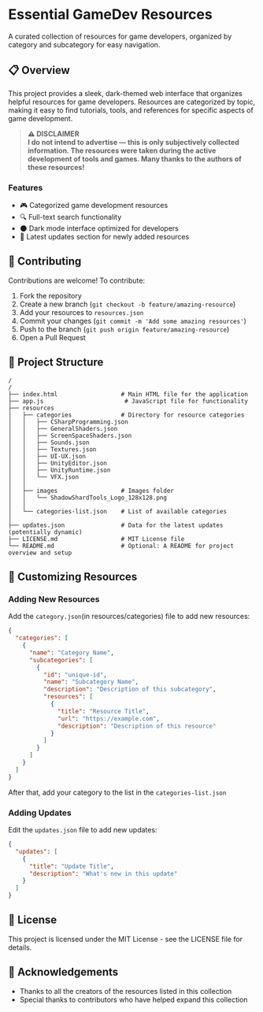 # Essential GameDev Resources #
A curated collection of resources for game developers, organized by category and subcategory for easy navigation.

## 📋 Overview
This project provides a sleek, dark-themed web interface that organizes helpful resources for game developers. Resources are categorized by topic, making it easy to find tutorials, tools, and references for specific aspects of game development.
> **⚠️ DISCLAIMER**  
> **I do not intend to advertise — this is only subjectively collected information. The resources were taken during the active development of tools and games. Many thanks to the authors of these resources!**

### Features

- 🎮 Categorized game development resources
- 🔍 Full-text search functionality
- 🌑 Dark mode interface optimized for developers
- 🔄 Latest updates section for newly added resources

## 👥 Contributing

Contributions are welcome! To contribute:

1. Fork the repository
2. Create a new branch (`git checkout -b feature/amazing-resource`)
3. Add your resources to `resources.json`
4. Commit your changes (`git commit -m 'Add some amazing resources'`)
5. Push to the branch (`git push origin feature/amazing-resource`)
6. Open a Pull Request

## 📁 Project Structure

```
/
/
├── index.html                  # Main HTML file for the application
├── app.js                       # JavaScript file for functionality
├── resources
│   ├── categories              # Directory for resource categories
│   │   ├── CSharpProgramming.json
│   │   ├── GeneralShaders.json
│   │   ├── ScreenSpaceShaders.json
│   │   ├── Sounds.json
│   │   ├── Textures.json
│   │   ├── UI-UX.json
│   │   ├── UnityEditor.json
│   │   ├── UnityRuntime.json
│   │   └── VFX.json
│   │
│   ├── images                  # Images folder
│   │   └── ShadowShardTools_Logo_128x128.png
│   │
│   └── categories-list.json    # List of available categories
│
├── updates.json                # Data for the latest updates (potentially dynamic)
├── LICENSE.md                  # MIT License file
└── README.md                   # Optional: A README for project overview and setup
```

## 📝 Customizing Resources

### Adding New Resources

Add the `category.json`(in resources/categories) file to add new resources:

```json
{
  "categories": [
    {
      "name": "Category Name",
      "subcategories": [
        {
          "id": "unique-id",
          "name": "Subcategory Name",
          "description": "Description of this subcategory",
          "resources": [
            {
              "title": "Resource Title",
              "url": "https://example.com",
              "description": "Description of this resource"
            }
          ]
        }
      ]
    }
  ]
}
```
After that, add your category to the list in the `categories-list.json`

### Adding Updates

Edit the `updates.json` file to add new updates:

```json
{
  "updates": [
    {
      "title": "Update Title",
      "description": "What's new in this update"
    }
  ]
}
```

## 📜 License
This project is licensed under the MIT License - see the LICENSE file for details.

## 🙏 Acknowledgements
- Thanks to all the creators of the resources listed in this collection
- Special thanks to contributors who have helped expand this collection
